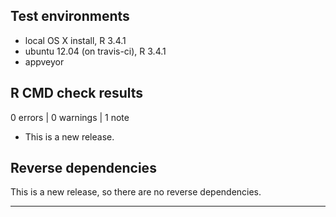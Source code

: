 ## Test environments
* local OS X install, R 3.4.1
* ubuntu 12.04 (on travis-ci), R 3.4.1
* appveyor 

## R CMD check results

0 errors | 0 warnings | 1 note

* This is a new release.

## Reverse dependencies

This is a new release, so there are no reverse dependencies.

---


